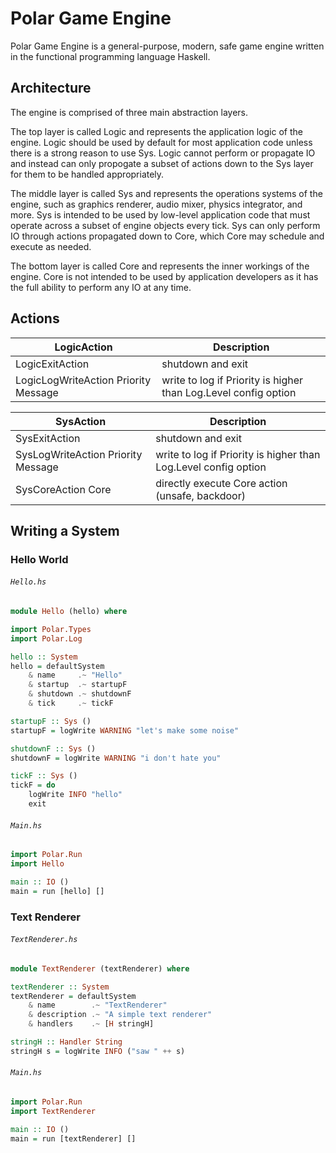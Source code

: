 Polar Game Engine
======

Polar Game Engine is a general-purpose, modern, safe game engine written in the functional programming language Haskell.

## Architecture

The engine is comprised of three main abstraction layers.

The top layer is called Logic and represents the application logic of the engine. Logic should be used by default for most application code unless there is a strong reason to use Sys. Logic cannot perform or propagate IO and instead can only propogate a subset of actions down to the Sys layer for them to be handled appropriately.

The middle layer is called Sys and represents the operations systems of the engine, such as graphics renderer, audio mixer, physics integrator, and more. Sys is intended to be used by low-level application code that must operate across a subset of engine objects every tick. Sys can only perform IO through actions propagated down to Core, which Core may schedule and execute as needed.

The bottom layer is called Core and represents the inner workings of the engine. Core is not intended to be used by application developers as it has the full ability to perform any IO at any time.

## Actions

| LogicAction                          | Description                                                     |
| ------------------------------------ | --------------------------------------------------------------- |
| LogicExitAction                      | shutdown and exit                                               |
| LogicLogWriteAction Priority Message | write to log if Priority is higher than Log.Level config option |

| SysAction                          | Description                                                     |
| ---------------------------------- | --------------------------------------------------------------- |
| SysExitAction                      | shutdown and exit                                               |
| SysLogWriteAction Priority Message | write to log if Priority is higher than Log.Level config option |
| SysCoreAction Core                 | directly execute Core action (unsafe, backdoor)                 |

## Writing a System

### Hello World

###### `Hello.hs`
```haskell
module Hello (hello) where

import Polar.Types
import Polar.Log

hello :: System
hello = defaultSystem
    & name     .~ "Hello"
    & startup  .~ startupF
    & shutdown .~ shutdownF
    & tick     .~ tickF

startupF :: Sys ()
startupF = logWrite WARNING "let's make some noise"

shutdownF :: Sys ()
shutdownF = logWrite WARNING "i don't hate you"

tickF :: Sys ()
tickF = do
    logWrite INFO "hello"
    exit
```

###### `Main.hs`
```haskell
import Polar.Run
import Hello

main :: IO ()
main = run [hello] []
```

### Text Renderer

###### `TextRenderer.hs`

```haskell
module TextRenderer (textRenderer) where

textRenderer :: System
textRenderer = defaultSystem
    & name        .~ "TextRenderer"
    & description .~ "A simple text renderer"
    & handlers    .~ [H stringH]

stringH :: Handler String
stringH s = logWrite INFO ("saw " ++ s)
```

###### `Main.hs`
```haskell
import Polar.Run
import TextRenderer

main :: IO ()
main = run [textRenderer] []
```
